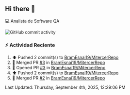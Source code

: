## Hi there 👋

:computer: Analista de Software QA

![GitHub commit activity](https://img.shields.io/github/commit-activity/m/BramEsnai19/BramEsnai19)

### :zap: Actividad Reciente
<!--RECENT_ACTIVITY:start-->
1. ⬆️ Pushed 2 commit(s) to [BramEsnai19/MitercerRepo](https://github.com/BramEsnai19/MitercerRepo)<br>
2. 🎉 Merged PR [#3](https://github.com/BramEsnai19/MitercerRepo/pull/3) in [BramEsnai19/MitercerRepo](https://github.com/BramEsnai19/MitercerRepo)<br>
3. 💪 Opened PR [#3](https://github.com/BramEsnai19/MitercerRepo/pull/3) in [BramEsnai19/MitercerRepo](https://github.com/BramEsnai19/MitercerRepo)<br>
4. ⬆️ Pushed 2 commit(s) to [BramEsnai19/MitercerRepo](https://github.com/BramEsnai19/MitercerRepo)<br>
5. 🎉 Merged PR [#2](https://github.com/BramEsnai19/MitercerRepo/pull/2) in [BramEsnai19/MitercerRepo](https://github.com/BramEsnai19/MitercerRepo)<br>
<!--RECENT_ACTIVITY:end-->
<!--RECENT_ACTIVITY:last_update-->
Last Updated: Thursday, September 4th, 2025, 12:29:06 PM
<!--RECENT_ACTIVITY:last_update_end-->
